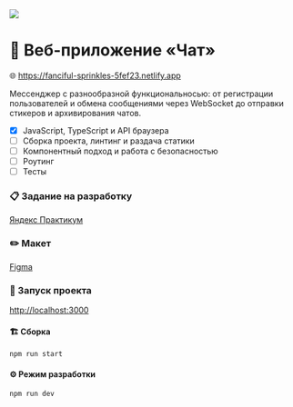 <img src="https://code.s3.yandex.net/MiddleFrontend/demo_1_convinient_time.svg">

# 💬 Веб-приложение «Чат»

🌐 https://fanciful-sprinkles-5fef23.netlify.app

Мессенджер с разнообразной функциональносью: от регистрации пользователей и обмена сообщениями через WebSocket до отправки стикеров и архивирования чатов.

- [x] JavaScript, TypeScript и API браузера
- [ ] Сборка проекта, линтинг и раздача статики
- [ ] Компонентный подход и работа с безопасностью
- [ ] Роутинг
- [ ] Тесты

### 📋 Задание на разработку

<a href="https://practicum.yandex.ru/learn/middle-frontend/courses/7c683a81-acf0-4caf-8f52-d1a95367d034/sprints/199306/topics/cecdf15e-c8b2-43ce-813a-29fe0c74e0db/lessons/bf545c8a-145e-4d42-90a6-aacd83c41fb5/">Яндекс Практикум</a>

### ✏️ Макет

<a href="https://www.figma.com/design/fdSEqIafg6r8ocv6CH2QYA/middle.messenger.praktikum.yandex?node-id=20%3A12&t=t8gZjEOU0QSaG9iG-1">Figma</a>

### 🚀 Запуск проекта

<a href="http://localhost:3000" page="settings">http://localhost:3000</a>

#### 🏗️ Сборка

```shell
npm run start
```

#### ⚙️ Режим разработки

```shell
npm run dev
```
